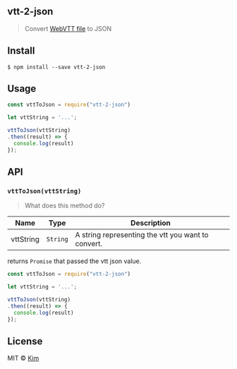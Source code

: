 ## vtt-2-json 
> Convert [WebVTT file](https://developer.mozilla.org/en-US/docs/Web/API/Web_Video_Text_Tracks_Format) to JSON

## Install
```
$ npm install --save vtt-2-json
```

## Usage
```javascript
const vttToJson = require("vtt-2-json")

let vttString = '...';

vttToJson(vttString)
.then((result) => {
  console.log(result)
});
```

## API
### `vttToJson(vttString)`
> What does this method do?

| Name | Type | Description |
|------|------|-------------|
| vttString| `String` | A string representing the vtt you want to convert. 

returns `Promise` that passed the vtt json value.

```javascript
const vttToJson = require("vtt-2-json")

let vttString = '...';

vttToJson(vttString)
.then((result) => {
  console.log(result)
});
```

## License
MIT © [Kim]()
